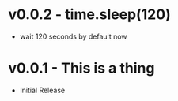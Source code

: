 # v0.0.2 - time.sleep(120)
  - wait 120 seconds by default now
# v0.0.1 - This is a thing
  - Initial Release

